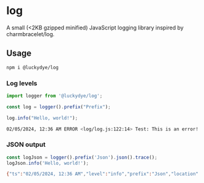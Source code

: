 # log

A small (<2KB gzipped minified) JavaScript logging library inspired by charmbracelet/log.

## Usage

```bash
npm i @luckydye/log
```

### Log levels

```javascript
import logger from '@luckydye/log';

const log = logger().prefix("Prefix");

log.info("Hello, world!");
```

```bash
02/05/2024, 12:36 AM ERROR <log/log.js:122:14> Test: This is an error!
```

### JSON output

```javascript
const logJson = logger().prefix('Json').json().trace();
logJson.info('Hello, world!');
```

```bash
{"ts":"02/05/2024, 12:36 AM","level":"info","prefix":"Json","location":"log/log.js:119:14","msg":"Hello, world!","args":["Hello, world!"]}
```
